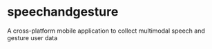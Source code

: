 # speechandgesture
A cross-platform mobile application to collect multimodal speech and gesture user data
